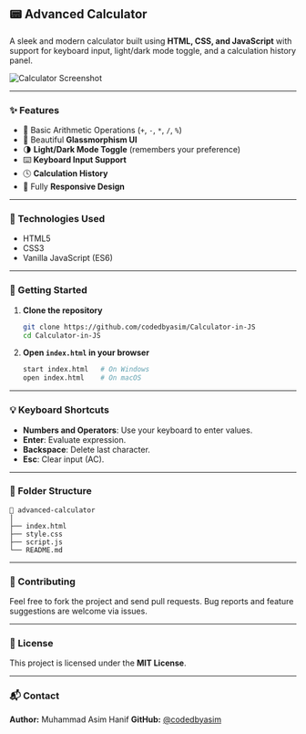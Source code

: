 ## 📟 Advanced Calculator

A sleek and modern calculator built using **HTML, CSS, and JavaScript** with support for keyboard input, light/dark mode toggle, and a calculation history panel.

![Calculator Screenshot](https://via.placeholder.com/600x300.png?text=Advanced+Calculator+Preview) <!-- Replace with real screenshot if uploading -->

---

### ✨ Features

* 🧮 Basic Arithmetic Operations (`+`, `-`, `*`, `/`, `%`)
* 🎨 Beautiful **Glassmorphism UI**
* 🌗 **Light/Dark Mode Toggle** (remembers your preference)
* ⌨️ **Keyboard Input Support**
* 🕓 **Calculation History**
* 📱 Fully **Responsive Design**

---

### 🔧 Technologies Used

* HTML5
* CSS3
* Vanilla JavaScript (ES6)

---

### 🚀 Getting Started

1. **Clone the repository**

   ```bash
   git clone https://github.com/codedbyasim/Calculator-in-JS
   cd Calculator-in-JS
   ```

2. **Open `index.html` in your browser**

   ```bash
   start index.html   # On Windows
   open index.html    # On macOS
   ```

---

### 💡 Keyboard Shortcuts

* **Numbers and Operators**: Use your keyboard to enter values.
* **Enter**: Evaluate expression.
* **Backspace**: Delete last character.
* **Esc**: Clear input (AC).

---

### 📂 Folder Structure

```
📁 advanced-calculator
│
├── index.html
├── style.css
├── script.js
└── README.md
```

---

### 🙌 Contributing

Feel free to fork the project and send pull requests. Bug reports and feature suggestions are welcome via issues.

---

### 📄 License

This project is licensed under the **MIT License**.

---

### 📬 Contact

**Author:** Muhammad Asim Hanif
**GitHub:** [@codedbyasim](https://github.com/codedbyasim)
